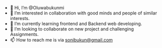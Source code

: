 - 👋 Hi, I’m @Oluwabukunmi
- 👀 I’m interested in collaboration with good minds and people of similar interests.
- 🌱 I’m currently learning frontend and Backend web developing.
- 💞️ I’m looking to collaborate on new project and challenging Assignments.
- 📫 How to reach me is via sonibukun@gmail.com

<!---
CrownT04/CrownT04 is a ✨ special ✨ repository because its `README.md` (this file) appears on your GitHub profile.
You can click the Preview link to take a look at your changes.
--->
